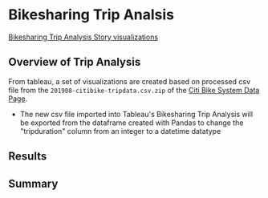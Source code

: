 # Bikesharing Trip Analsis
[Bikesharing Trip Analysis Story visualizations](https://public.tableau.com/app/profile/vincent.zhang3409/viz/BikesharingTripAnalysis/TripAnalysis?publish=yes)

## Overview of Trip Analysis
From tableau, a set of visualizations are created based on processed csv file from the <code>201908-citibike-tripdata.csv.zip</code> of the [Citi Bike System Data Page](https://www.citibikenyc.com/system-data). 
- The new csv file imported into Tableau's Bikesharing Trip Analysis will be exported from the dataframe created with Pandas to change the "tripduration" column from an integer to a datetime datatype 


## Results

## Summary
